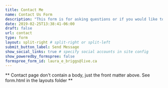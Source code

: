 ```yaml
---
title: Contact Me
name: Contact Us Form
description: "This form is for asking questions or if you would like to connect with me about working together on a project."
date: 2019-02-25T13:38:41-06:00
draft: false
url: contact
type: form
layout: split-right # split-right or split-left
submit_button_label: Send Message
show_social_links: true # specify social accounts in site config
show_poweredby_formspree: false
formspree_form_id: laura_e_briggs@live.ca
---
```


** Contact page don't contain a body, just the front matter above.
See form.html in the layouts folder **
